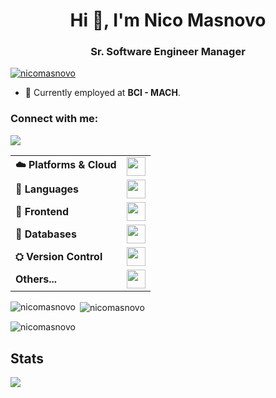 <h1 align="center">Hi 👋, I'm Nico Masnovo</h1>
<h3 align="center">Sr. Software Engineer Manager</h3>

<p align="left"> <a href="https://github.com/ryo-ma/github-profile-trophy"><img src="https://github-profile-trophy.vercel.app/?username=nicomasnovo" alt="nicomasnovo" /></a> </p>

- 🏢 Currently employed at **BCI - MACH**.

<h3 align="left">Connect with me:</h3>

<a href="https://linkedin.com/in/nicolás-masnovo"><img src="https://img.shields.io/badge/Instagram-E4405F?style=for-the-badge&logo=instagram&logoColor=white"></a>

<table>
    <tr>
        <td><b>☁️ Platforms & Cloud</b></td>
        <td><img height="30px" style="max-height:30px" src="https://skillicons.dev/icons?i=linux,docker"/></td>
    </tr>
    <tr>
        <td><b>📖 Languages</b></td>
        <td><img height="30px" style="max-height:30px" src="https://skillicons.dev/icons?i=bash,js,ts,c,cpp,java" /></td>
    </tr>
    <tr>
        <td><b>📖 Frontend</b></td>
        <td><img height="30px" style="max-height:30px" src="https://skillicons.dev/icons?i=astro,angular,react,electron,html,css,less,sass," /></td>
    </tr>
    <tr>
        <td><b>💾 Databases</b></td>
        <td><img height="30px" style="max-height:30px" src="https://skillicons.dev/icons?i=mongodb,mysql,postgresql" /></td>
    </tr>
    <tr>
        <td><b>⛭ Version Control</b></td>
        <td><img height="30px" style="max-height:30px" src="https://skillicons.dev/icons?i=git,github,gitlab" /></td>
    </tr>
    <tr>
        <td><b>Others...</b></td>
        <td><img height="30px" style="max-height:30px" src="https://skillicons.dev/icons?i=nodejs,express,githubactions,ps,ai"/></td>
    </tr>
</table>

<p><img align="left" src="https://github-readme-stats.vercel.app/api/top-langs?username=nicomasnovo&show_icons=true&locale=en&layout=compact" alt="nicomasnovo" /></p>

<p>&nbsp;<img align="center" src="https://github-readme-stats.vercel.app/api?username=nicomasnovo&show_icons=true&locale=en" alt="nicomasnovo" /></p>

<p><img align="center" src="https://github-readme-streak-stats.herokuapp.com/?user=nicomasnovo&" alt="nicomasnovo" /></p>

## Stats
<img align="center" src="https://github-profile-summary-cards.vercel.app/api/cards/profile-details?username=nicomasnovo&theme=tokyonight"></img>

